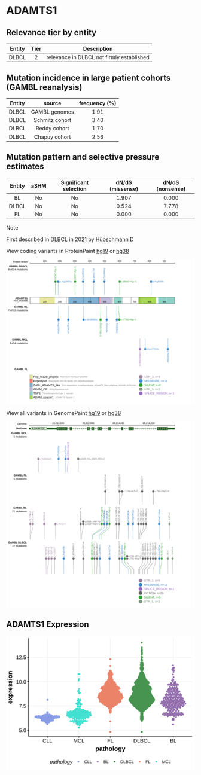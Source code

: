 # ADAMTS1

## Relevance tier by entity

|Entity|Tier|Description                              |
|:------:|:----:|-----------------------------------------|
|DLBCL |2   |relevance in DLBCL not firmly established|

## Mutation incidence in large patient cohorts (GAMBL reanalysis)

|Entity|source        |frequency (%)|
|:------:|:--------------:|:-------------:|
|DLBCL |GAMBL genomes |1.91         |
|DLBCL |Schmitz cohort|3.40         |
|DLBCL |Reddy cohort  |1.70         |
|DLBCL |Chapuy cohort |2.56         |

## Mutation pattern and selective pressure estimates

|Entity|aSHM|Significant selection|dN/dS (missense)|dN/dS (nonsense)|
|:------:|:----:|:---------------------:|:----------------:|:----------------:|
|BL    |No  |No                   |1.907           |0.000           |
|DLBCL |No  |No                   |0.524           |7.778           |
|FL    |No  |No                   |0.000           |0.000           |


> [!NOTE]
> First described in DLBCL in 2021 by [Hübschmann D](https://pubmed.ncbi.nlm.nih.gov/33953289)


View coding variants in ProteinPaint [hg19](https://morinlab.github.io/LLMPP/GAMBL/ADAMTS1_protein.html)  or [hg38](https://morinlab.github.io/LLMPP/GAMBL/ADAMTS1_protein_hg38.html)

![image](images/proteinpaint/ADAMTS1_NM_006988.svg)

View all variants in GenomePaint [hg19](https://morinlab.github.io/LLMPP/GAMBL/ADAMTS1.html)  or [hg38](https://morinlab.github.io/LLMPP/GAMBL/ADAMTS1_hg38.html)

![image](images/proteinpaint/ADAMTS1.svg)
## ADAMTS1 Expression
![image](images/gene_expression/ADAMTS1_by_pathology.svg)
